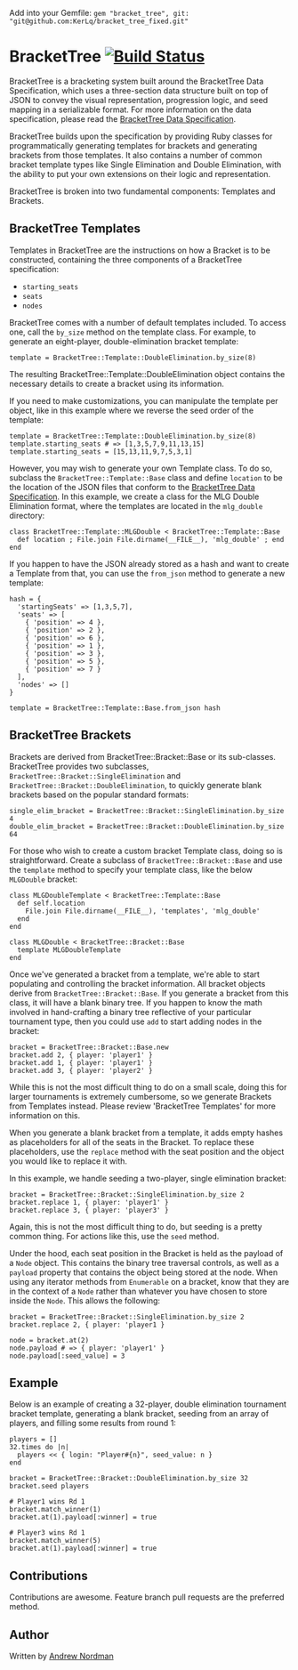 Add into your Gemfile: `gem "bracket_tree", git: "git@github.com:KerLq/bracket_tree_fixed.git"`

# BracketTree [![Build Status](https://secure.travis-ci.org/agoragames/bracket_tree.png)](http://travis-ci.org/agoragames/bracket_tree)

BracketTree is a bracketing system built around the BracketTree Data Specification,
which uses a three-section data structure built on top of JSON to convey the visual
representation, progression logic, and seed mapping in a serializable format.  For
more information on the data specification, please read the 
[BracketTree Data Specification](https://github.com/agoragames/bracket_tree/wiki/BracketTree-Data-Specification).

BracketTree builds upon the specification by providing Ruby classes for programmatically
generating templates for brackets and generating brackets from those templates. It
also contains a number of common bracket template types like Single Elimination and
Double Elimination, with the ability to put your own extensions on their logic and
representation.

BracketTree is broken into two fundamental components: Templates and Brackets.

## BracketTree Templates

Templates in BracketTree are the instructions on how a Bracket is to be constructed,
containing the three components of a BracketTree specification:

- `starting_seats`
- `seats`
- `nodes`

BracketTree comes with a number of default templates included. To access one, call
the `by_size` method on the template class.  For example, to generate an eight-player,
double-elimination bracket template:

```
template = BracketTree::Template::DoubleElimination.by_size(8)
```

The resulting BracketTree::Template::DoubleElimination object contains the necessary
details to create a bracket using its information.

If you need to make customizations, you can manipulate the template per object, like
in this example where we reverse the seed order of the template:

```
template = BracketTree::Template::DoubleElimination.by_size(8)
template.starting_seats # => [1,3,5,7,9,11,13,15]
template.starting_seats = [15,13,11,9,7,5,3,1]
```

However, you may wish to generate your own Template class. To do so, subclass the 
`BracketTree::Template::Base` class and define `location` to be the location of the
JSON files that conform to the [BracketTree Data Specification](https://github.com/agoragames/bracket_tree/wiki/BracketTree-Data-Specification).
In this example, we create a class for the MLG Double Elimination format, where the 
templates are located in the `mlg_double` directory:

```
class BracketTree::Template::MLGDouble < BracketTree::Template::Base
  def location ; File.join File.dirname(__FILE__), 'mlg_double' ; end
end
```

If you happen to have the JSON already stored as a hash and want to create a Template
from that, you can use the `from_json` method to generate a new template:

```
hash = {
  'startingSeats' => [1,3,5,7],
  'seats' => [
    { 'position' => 4 },
    { 'position' => 2 },
    { 'position' => 6 },
    { 'position' => 1 },
    { 'position' => 3 },
    { 'position' => 5 },
    { 'position' => 7 }
  ],
  'nodes' => []
}

template = BracketTree::Template::Base.from_json hash
```

## BracketTree Brackets

Brackets are derived from BracketTree::Bracket::Base or its sub-classes.  BracketTree
provides two subclasses, `BracketTree::Bracket::SingleElimination` and 
`BracketTree::Bracket::DoubleElimination`, to quickly generate blank brackets based on
the popular standard formats:

```
single_elim_bracket = BracketTree::Bracket::SingleElimination.by_size 4
double_elim_bracket = BracketTree::Bracket::DoubleElimination.by_size 64
```

For those who wish to create a custom bracket Template class, doing so is straightforward.
Create a subclass of `BracketTree::Bracket::Base` and use the `template` method to
specify your template class, like the below `MLGDouble` bracket:

```
class MLGDoubleTemplate < BracketTree::Template::Base
  def self.location
    File.join File.dirname(__FILE__), 'templates', 'mlg_double'
  end
end

class MLGDouble < BracketTree::Bracket::Base
  template MLGDoubleTemplate
end
```

Once we've generated a bracket from a template, we're able to start populating and
controlling the bracket information.  All bracket objects derive from 
`BracketTree::Bracket::Base`. If you generate a bracket from this class, it will
have a blank binary tree.  If you happen to know the math involved in hand-crafting a
binary tree reflective of your particular tournament type, then you could use `add` 
to start adding nodes in the bracket:

```
bracket = BracketTree::Bracket::Base.new
bracket.add 2, { player: 'player1' }
bracket.add 1, { player: 'player1' }
bracket.add 3, { player: 'player2' }
```

While this is not the most difficult thing to do on a small scale, doing this for
larger tournaments is extremely cumbersome, so we generate Brackets from Templates
instead.  Please review 'BracketTree Templates' for more information on this.

When you generate a blank bracket from a template, it adds empty hashes as 
placeholders for all of the seats in the Bracket.  To replace these placeholders, use
the `replace` method with the seat position and the object you would like to replace
it with.

In this example, we handle seeding a two-player, single elimination bracket:

```
bracket = BracketTree::Bracket::SingleElimination.by_size 2
bracket.replace 1, { player: 'player1' }
bracket.replace 3, { player: 'player3' }
```

Again, this is not the most difficult thing to do, but seeding is a pretty common
thing.  For actions like this, use the `seed` method.

Under the hood, each seat position in the Bracket is held as the payload of a `Node`
object.  This contains the binary tree traversal controls, as well as a `payload`
property that contains the object being stored at the node.  When using any iterator
methods from `Enumerable` on a bracket, know that they are in the context of a `Node`
 rather than whatever you have chosen to store inside the `Node`.  This allows the 
following:

```
bracket = BracketTree::Bracket::SingleElimination.by_size 2
bracket.replace 2, { player: 'player1 }

node = bracket.at(2)
node.payload # => { player: 'player1' }
node.payload[:seed_value] = 3
```

## Example

Below is an example of creating a 32-player, double elimination tournament bracket
template, generating a blank bracket, seeding from an array of players, and filling
some results from round 1:

```
players = []
32.times do |n| 
  players << { login: "Player#{n}", seed_value: n }
end

bracket = BracketTree::Bracket::DoubleElimination.by_size 32
bracket.seed players

# Player1 wins Rd 1
bracket.match_winner(1)
bracket.at(1).payload[:winner] = true

# Player3 wins Rd 1
bracket.match_winner(5)
bracket.at(1).payload[:winner] = true
```

## Contributions

Contributions are awesome.  Feature branch pull requests are the preferred method.

## Author

Written by [Andrew Nordman](http://github.com/cadwallion)
